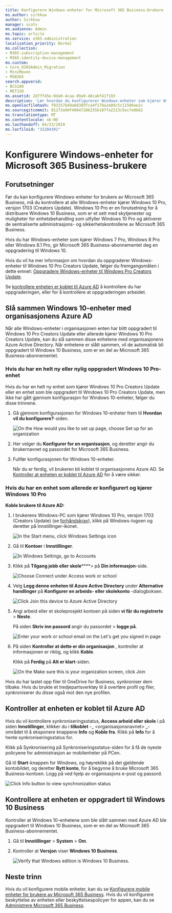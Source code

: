 ```yaml
---
title: Konfigurere Windows-enheter for Microsoft 365 Business-brukere
ms.author: sirkkuw
author: Sirkkuw
manager: scotv
ms.audience: Admin
ms.topic: article
ms.service: o365-administration
localization_priority: Normal
ms.collection:
- M365-subscription-management
- M365-identity-device-management
ms.custom:
- Core_O365Admin_Migration
- MiniMaven
- MSB365
search.appverid:
- BCS160
- MET150
ms.assetid: 2d7ff45e-0da0-4caa-89a9-48cabf41f193
description: 'Lær hvordan du konfigurerer Windows-enheter som kjører Windows 10 Pro for forretningsbrukere som Microsoft 365. '
ms.openlocfilehash: f93257bd9a68385fca4f178a2e09c5c11506ee2c
ms.sourcegitcommit: 81273a9df49647286235b187fa2213c5ec7e8b62
ms.translationtype: MT
ms.contentlocale: nb-NO
ms.lasthandoff: 04/23/2019
ms.locfileid: "32284391"
---
```

# <a name="set-up-windows-devices-for-microsoft-365-business-users"></a>Konfigurere Windows-enheter for Microsoft 365 Business-brukere

## <a name="prerequisites"></a>Forutsetninger

Før du kan konfigurere Windows-enheter for brukere av Microsoft 365 Business, må du kontrollere at alle Windows-enheter kjører Windows 10 Pro, versjon 1703 (Creators Update). Windows 10 Pro er en forutsetning for å distribuere Windows 10 Business, som er et sett med skytjenester og muligheter for enhetsbehandling som utfyller Windows 10 Pro og aktiverer de sentraliserte administrasjons- og sikkerhetskontrollene av Microsoft 365 Business.
  
Hvis du har Windows-enheter som kjører Windows 7 Pro, Windows 8 Pro eller Windows 8.1 Pro, gir Microsoft 365 Business-abonnementet deg en oppgradering til Windows 10.
  
Hvis du vil ha mer informasjon om hvordan du oppgraderer Windows-enheter til Windows 10 Pro Creators Update, følger du fremgangsmåten i dette emnet: [Oppgradere Windows-enheter til Windows Pro Creators Update](upgrade-to-windows-pro-creators-update.md).
  
Se [kontrollere enheten er koblet til Azure AD](#verify-the-device-is-connected-to-azure-ad) å kontrollere du har oppgraderingen, eller for å kontrollere at oppgraderingen arbeidet. 
  
## <a name="join-windows-10-devices-to-your-organizations-azure-ad"></a>Slå sammen Windows 10-enheter med organisasjonens Azure AD

Når alle Windows-enheter i organisasjonen enten har blitt oppgradert til Windows 10 Pro Creators Update eller allerede kjører Windows 10 Pro Creators Update, kan du slå sammen disse enhetene med organisasjonens Azure Active Directory. Når enhetene er slått sammen, vil de automatisk bli oppgradert til Windows 10 Business, som er en del av Microsoft 365 Business-abonnementet.
  
### <a name="for-a-brand-new-or-newly-upgraded-windows-10-pro-device"></a>Hvis du har en helt ny eller nylig oppgradert Windows 10 Pro-enhet

Hvis du har en helt ny enhet som kjører Windows 10 Pro Creators Update eller en enhet som ble oppgradert til Windows 10 Pro Creators Update, men ikke har gått gjennom konfigurasjon for Windows 10-enheter, følger du disse trinnene.
  
1. Gå gjennom konfigurasjonen for Windows 10-enheter frem til **Hvordan vil du konfigurere?**-siden. 
    
    ![On the How would you like to set up page, choose Set up for an organization](media/1b0b2dba-00bb-4a99-a729-441479220cb7.png)
  
2. Her velger du **Konfigurer for en organisasjon**, og deretter angir du brukernavnet og passordet for Microsoft 365 Business. 
    
3. Fullfør konfigurasjonen for Windows 10-enheter.
    
   Når du er ferdig, vil brukeren bli koblet til organisasjonens Azure AD. Se [Kontroller at enheten er koblet til Azure AD](#verify-the-device-is-connected-to-azure-ad) for å være sikker. 
  
### <a name="for-a-device-already-set-up-and-running-windows-10-pro"></a>Hvis du har en enhet som allerede er konfigurert og kjører Windows 10 Pro

 **Koble brukere til Azure AD:**
  
1. I brukerens Windows-PC som kjører Windows 10 Pro, versjon 1703 (Creators Update) (se [forhåndskrav](pre-requisites-for-data-protection.md)), klikk på Windows-logoen og deretter på Innstillinger-ikonet.
  
   ![In the Start menu, click Windows Settings icon](media/74e1ce9a-1554-4761-beb9-330b176e9b9d.png)
  
2. Gå til **Kontoer** i **Innstillinger**.
  
   ![In Windows Settings, go to Accounts](media/472fd688-d111-4788-9fbb-56a00fbdc24d.png)
  
3. Klikk på **Tilgang jobb eller skole******\> på **Din informasjon**-side.
  
   ![Choose Connect under Access work or school](media/af3a4e3f-f9b9-4969-b3e2-4ef99308090c.png)
  
4. Velg **Legg denne enheten til Azure Active Directory** under **Alternative handlinger** på **Konfigurer en arbeids- eller skolekonto** -dialogboksen.
  
   ![Click Join this device to Azure Active Directory](media/fb709a1b-05a9-4750-9cb9-e097f4412cba.png)
  
5. Angi arbeid eller et skoleprosjekt kontoen på siden **vi får du registrerte** \> **Neste**.
  
   På siden **Skriv inn passord** angir du passordet \> **logge på**.
  
   ![Enter your work or school email on the Let's get you signed in page](media/f70eb148-b1d2-4ba3-be38-7317eaf0321a.png)
  
6. På siden **Kontroller at dette er din organisasjon** , kontroller at informasjonen er riktig, og klikk **Koble**.
  
   Klikk på **Ferdig** på **Alt er klart**-siden.
  
   ![On the Make sure this is your organization screen, click Join](media/c749c0a2-5191-4347-a451-c062682aa1fb.png)
  
Hvis du har lastet opp filer til OneDrive for Business, synkroniser dem tilbake. Hvis du brukte et tredjepartsverktøy til å overføre profil og filer, synkroniserer du disse også mot den nye profilen.
  
## <a name="verify-the-device-is-connected-to-azure-ad"></a>Kontroller at enheten er koblet til Azure AD

Hvis du vil kontrollere synkroniseringsstatus, **Access arbeid eller skole** i på siden **Innstillinger**, klikker du i **tilkoblet** -_ \<organisasjonsnavnet\> _-området til å eksponere knappene **Info** og **Koble fra**. Klikk på **Info** for å hente synkroniseringsstatus for. 
  
Klikk på Synkronisering på Synkroniseringsstatus-siden for å få de nyeste policyene for administrasjon av mobilenheter på PCen.
  
Gå til **Start**-knappen for Windows, og høyreklikk på det gjeldende kontobildet, og deretter **Bytt konto**, for å begynne å bruke Microsoft 365 Business-kontoen. Logg på ved hjelp av organisasjons e-post og passord.
  
![Click Info button to view synchronization status](media/818f7043-adbf-402a-844a-59d50034911d.png)
  
## <a name="verify-the-device-is-upgraded-to-windows-10-business"></a>Kontrollere at enheten er oppgradert til Windows 10 Business

Kontroller at Windows 10-enhetene som ble slått sammen med Azure AD ble oppgradert til Windows 10 Business, som er en del av Microsoft 365 Business-abonnementet.
  
1. Gå til **Innstillinger** \> **System** \> **Om**.
    
2. Kontroller at **Versjon** viser **Windows 10 Business**.
    
    ![Verify that Windows edition is Windows 10 Business.](media/ff660fc8-d3ba-431b-89a5-f5abded96c4d.png)
  
## <a name="next-steps"></a>Neste trinn

Hvis du vil konfigurere mobile enheter, kan du se [Konfigurere mobile enheter for brukere av Microsoft 365 Business](set-up-mobile-devices.md). Hvis du vil konfigurere beskyttelse av enheten eller beskyttelsespolicyer for appen, kan du se [Administrere Microsoft 365 Business](manage.md).
  
